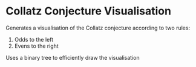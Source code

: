 # Collatz Conjecture Visualisation

Generates a visualisation of the Collatz conjecture according to two rules:

1. Odds to the left
2. Evens to the right

Uses a binary tree to efficiently draw the visualisation
